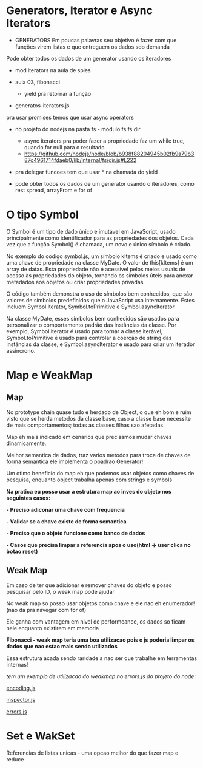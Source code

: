 # Generators, Iterator e Async Iterators

- GENERATORS
Em poucas palavras seu objetivo é fazer com que funções virem listas  e que entreguem os dados sob demanda

Pode obter todos os dados de um generator usando os iteradores

- mod iterators na aula de spies 

- aula 03, fibonacci
    - yield pra retornar a função

- generatos-iterators.js

pra usar promises temos que usar async operators
- no projeto do nodejs na pasta fs - modulo fs fs.dir
    - async iterators pra poder fazer a propriedade faz um while true, quando for null para o resultado
    - https://github.com/nodejs/node/blob/b938f88204945b02fb9a79b387c4961714fdaeb0/lib/internal/fs/dir.js#L222

- pra delegar funcoes tem que usar * na chamada do yield

- pode obter todos os dados de um generator usando o iteradores, como rest spread, arrayFrom e for of

# O tipo Symbol

O Symbol é um tipo de dado único e imutável em JavaScript, usado principalmente como identificador para as propriedades dos objetos. Cada vez que a função Symbol() é chamada, um novo e único símbolo é criado.

No exemplo do codigo symbol.js, um símbolo kItems é criado e usado como uma chave de propriedade na classe MyDate. O valor de this[kItems] é um array de datas. 
Esta propriedade não é acessível pelos meios usuais de acesso às propriedades do objeto, tornando os símbolos úteis para anexar metadados aos objetos ou criar propriedades privadas.

O código também demonstra o uso de símbolos bem conhecidos, que são valores de símbolos predefinidos que o JavaScript usa internamente. Estes incluem Symbol.iterator, Symbol.toPrimitive e Symbol.asyncIterator.

Na classe MyDate, esses símbolos bem conhecidos são usados para personalizar o comportamento padrão das instâncias da classe. Por exemplo, Symbol.iterator é usado para tornar a classe iterável, Symbol.toPrimitive é usado para controlar a coerção de string das instâncias da classe, e Symbol.asyncIterator é usado para criar um iterador assíncrono.

# Map e WeakMap

## Map
No prototype chain quase tudo e herdado de Object, o que eh bom e ruim visto que se herda metodos da classe base, caso a classe base necessite de mais comportamentos;
todas as classes filhas sao afetadas.

Map eh mais indicado em cenarios que precisamos mudar chaves dinamicamente.

Melhor semantica de dados, traz varios metodos para troca de chaves de forma semantica ele implementa o ppadrao Generator!

Um otimo beneficio do map eh que podemos usar objetos como chaves de pesquisa, enquanto object trabalha apenas com strings e symbols

**Na pratica eu posso usar a estrutura map ao inves do objeto nos seguintes casos:**

**- Preciso adiconar uma chave com frequencia**

**- Validar se a chave existe de forma semantica**

**- Preciso que o objeto funcione como banco de dados**

**- Casos que precisa limpar a referencia apos o uso(html -> user clica no botao reset)**

## Weak Map
Em caso de ter que adicionar e remover chaves do objeto e posso pesquisar pelo ID, o weak map pode ajudar

No weak map so posso usar objetos como chave e ele nao eh enumerador! (nao da pra navegar com for of)

Ele ganha com vantagem em nivel de performcance, os dados so ficam nele enquanto existirem em memoria

**Fibonacci - weak map teria uma boa utilizacao pois o js poderia limpar os dados que nao estao mais sendo utilizados**

Essa estrutura acada sendo raridade a nao ser que trabalhe em ferramentas internas!

*tem um exemplo de utilizacao do weakmap no errors.js do projeto do node:*

[encoding.js](https://github.com/nodejs/node/blob/14699846452e627f97dedb85991eea67d932a79d/lib/internal/encoding.js#L76)

[inspector.js](https://github.com/nodejs/node/blob/dd5f209213a2b75bb386b44c296a059fc10dfb02/lib/inspector.js#L51)

[errors.js](https://github.com/nodejs/node/blob/893d8a60cbf7ae3d42655547beb703249b96d895/lib/internal/errors.js#L78)

# Set e WakSet

Referencias de listas unicas - uma opcao melhor do que fazer map e reduce
